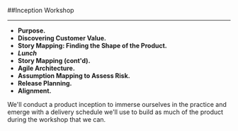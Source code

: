 <!-- .slide: data-background="resources/footer.svg" data-background-size="contain" data-background-position="bottom"  -->

##Inception Workshop
- - -
* **Purpose.**
* **Discovering Customer Value.**
* **Story Mapping:  Finding the Shape of the Product.**
* _**Lunch**_ <!-- .element: style="color:#5cab3d" -->
* **Story Mapping (cont'd).**
* **Agile Architecture.**
* **Assumption Mapping to Assess Risk.**
* **Release Planning.**
* **Alignment.**

<aside class="notes">
  We'll conduct a product inception to immerse ourselves in the practice and
  emerge with a delivery schedule we'll use to build as much of the product 
  during the workshop that we can.
</aside>
